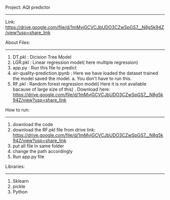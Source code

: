 Project: AQI predictor
*******************************************
Link: https://drive.google.com/file/d/1mMvjGCVCJbUDO3CZwSpGS7__N8g5k94Z/view?usp=share_link

About Files:
*********************
1. DT.pkl : Dicision Tree Model
2. LGR.pkl : Linear regression model( here multiple regression)
3. app.py :  Run this file to predict
4. air-quality-prediction.ipynb : Here we have loaded the dataset trained the model saved the model.
    a. You don't have to run this. 
6. RF.pkl : Random forest regression model( Here it is not available bacause of large size of this) . Download here: https://drive.google.com/file/d/1mMvjGCVCJbUDO3CZwSpGS7__N8g5k94Z/view?usp=share_link

How to run:
**********************
1. download the code
2. download the RF.pkl file from drive link: https://drive.google.com/file/d/1mMvjGCVCJbUDO3CZwSpGS7__N8g5k94Z/view?usp=share_link
3. put all file in same folder
4. change the path accordingly
5. Run app.py file

Libraries:
********************************
1. Sklearn
2. pickle
3. Python


